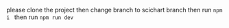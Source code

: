 please clone the project 
then change branch to scichart branch 
then run ``` npm i  ```
then run ``` npm run dev ```
